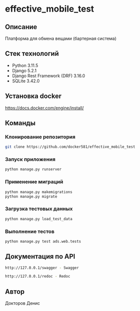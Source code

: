# effective_mobile_test

## Описание
Платформа для обмена вещами (бартерная система)

## Стек технологий
- Python 3.11.5
- Django 5.2.1
- Django Rest Framework (DRF) 3.16.0
- SQLite 3.42.0


## Установка docker
https://docs.docker.com/engine/install/

## Команды
### Клонирование репозитория
```bash
git clone https://github.com/docker581/effective_mobile_test
```

### Запуск приложения
```bash
python manage.py runserver
```

### Применение миграций
```bash
python manage.py makemigrations
python manage.py migrate
```

### Загрузка тестовых данных
```bash
python manage.py load_test_data
```

### Выполнение тестов
```bash
python manage.py test ads.web.tests
```

## Документация по API
```bash
http://127.0.0.1/swagger - Swagger
```
```bash
http://127.0.0.1/redoc - Redoc
```

## Автор
Докторов Денис
